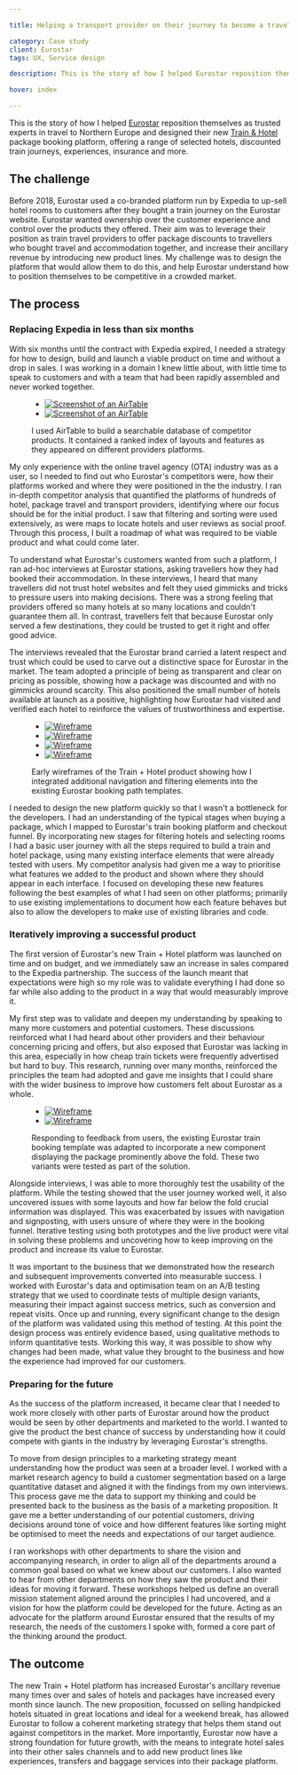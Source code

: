 ```yaml
---

title: Helping a transport provider on their journey to become a travel company

category: Case study
client: Eurostar
tags: UX, Service design

description: This is the story of how I helped Eurostar reposition themselves as trusted experts in travel to Northern Europe and designed their new Train &amp; Hotel package booking platform, offering a range of selected hotels, discounted train journeys, experiences, insurance and more.

hover: index

---
```


This is the story of how I helped [Eurostar](https://www.eurostar.com) reposition themselves as trusted experts in travel to Northern Europe and designed their new [Train &amp; Hotel](https://www.eurostar.com/rw-en/packages) package booking platform, offering a range of selected hotels, discounted train journeys, experiences, insurance and more.

## The challenge

Before 2018, Eurostar used a co-branded platform run by Expedia to up-sell hotel rooms to customers after they bought a train journey on the Eurostar website. Eurostar wanted ownership over the customer experience and control over the products they offered. Their aim was to leverage their position as train travel providers to offer package discounts to travellers who bought travel and accommodation together, and increase their ancillary revenue by introducing new product lines. My challenge was to design the platform that would allow them to do this, and help Eurostar understand how to position themselves to be competitive in a crowded market.

## The process

### Replacing Expedia in less than six months

With six months until the contract with Expedia expired, I needed a strategy for how to design, build and launch a viable product on time and without a drop in sales. I was working in a domain I knew little about, with little time to speak to customers and with a team that had been rapidly assembled and never worked together.

<figure>
  <ul>
    <li>
      <a href="post_1_1.png">
        <picture>
          <source media="(max-width:666px)" srcset="post_1_1--1_up@mobile.png">
          <source media="(min-width:667px) and (max-width:767px)" srcset="post_1_1--1_up@fablet.png">
          <source media="(min-width:768px) and (max-width:1023px)" srcset="post_1_1--2_up@tablet_portrait.png">
          <source media="(min-width:1024px) and (max-width:1279px)" srcset="post_1_1--2_up@tablet_landscape.png">
          <source media="(min-width:1280px) and (max-width:1679px)" srcset="post_1_1--2_up@laptop.png">
          <source media="(min-width:1680px)" srcset="post_1_1--2_up@cinema.png">
          <img alt="Screenshot of an AirTable" src="post_1_1.png" title="Screenshot 1 of 2: Using AirTable to store to competitors analysis">
        </picture>
      </a>
    </li>
    <li>
      <a href="post_1_2.png">
        <picture>
          <source media="(max-width:666px)" srcset="post_1_2--1_up@mobile.png">
          <source media="(min-width:667px) and (max-width:767px)" srcset="post_1_2--1_up@fablet.png">
          <source media="(min-width:768px) and (max-width:1023px)" srcset="post_1_2--2_up@tablet_portrait.png">
          <source media="(min-width:1024px) and (max-width:1279px)" srcset="post_1_2--2_up@tablet_landscape.png">
          <source media="(min-width:1280px) and (max-width:1679px)" srcset="post_1_2--2_up@laptop.png">
          <source media="(min-width:1680px)" srcset="post_1_2--2_up@cinema.png">
          <img alt="Screenshot of an AirTable" src="post_1_2.png" title="Screenshot 2 of 2: Using AirTable to store to competitors analysis">
        </picture>
      </a>
    </li>
  </ul>
  <figcaption>I used AirTable to build a searchable database of competitor products. It contained a ranked index of layouts and features as they appeared on different providers platforms.</figcaption>
</figure>

My only experience with the online travel agency (OTA) industry was as a user, so I needed to find out who Eurostar's competitors were, how their platforms worked and where they were positioned in the the industry. I ran in-depth competitor analysis that quantified the platforms of hundreds of hotel, package travel and transport providers, identifying where our focus should be for the initial product. I saw that filtering and sorting were used extensively, as were maps to locate hotels and user reviews as social proof. Through this process, I built a roadmap of what was required to be viable product and what could come later.

To understand what Eurostar's customers wanted from such a platform, I ran ad-hoc interviews at Eurostar stations, asking travellers how they had booked their accommodation. In these interviews, I heard that many travellers did not trust hotel websites and felt they used gimmicks and tricks to pressure users into making decisions. There was a strong feeling that providers offered so many hotels at so many locations and couldn't guarantee them all. In contrast, travellers felt that because Eurostar only served a few destinations, they could be trusted to get it right and offer good advice.

The interviews revealed that the Eurostar brand carried a latent respect and trust which could be used to carve out a distinctive space for Eurostar in the market. The team adopted a principle of being as transparent and clear on pricing as possible, showing how a package was discounted and with no gimmicks around scarcity. This also positioned the small number of hotels available at launch as a positive, highlighting how Eurostar had visited and verified each hotel to reinforce the values of trustworthiness and expertise.

<figure>
  <ul>
    <li>
      <a href="post_2_1.png">
        <picture>
          <source media="(max-width:666px)" srcset="post_2_1--1_up@mobile.png">
          <source media="(min-width:667px) and (max-width:767px)" srcset="post_2_1--1_up@fablet.png">
          <source media="(min-width:768px) and (max-width:1023px)" srcset="post_2_1--2_up@tablet_portrait.png">
          <source media="(min-width:1024px) and (max-width:1279px)" srcset="post_2_1--2_up@tablet_landscape.png">
          <source media="(min-width:1280px) and (max-width:1679px)" srcset="post_2_1--2_up@laptop.png">
          <source media="(min-width:1680px)" srcset="post_2_1--2_up@cinema.png">
          <img alt="Wireframe" src="post_2_1.png" title="Wireframe 1 of 4: The core Train & Hotel journey">
        </picture>
      </a>
    </li>
    <li>
      <a href="post_2_2.png">
        <picture>
          <source media="(max-width:666px)" srcset="post_2_2--1_up@mobile.png">
          <source media="(min-width:667px) and (max-width:767px)" srcset="post_2_2--1_up@fablet.png">
          <source media="(min-width:768px) and (max-width:1023px)" srcset="post_2_2--2_up@tablet_portrait.png">
          <source media="(min-width:1024px) and (max-width:1279px)" srcset="post_2_2--2_up@tablet_landscape.png">
          <source media="(min-width:1280px) and (max-width:1679px)" srcset="post_2_2--2_up@laptop.png">
          <source media="(min-width:1680px)" srcset="post_2_2--2_up@cinema.png">
          <img alt="Wireframe" src="post_2_2.png" title="Wireframe 2 of 4: The core Train & Hotel journey">
        </picture>
      </a>
    </li>
    <li>
      <a href="post_2_3.png">
        <picture>
          <source media="(max-width:666px)" srcset="post_2_3--1_up@mobile.png">
          <source media="(min-width:667px) and (max-width:767px)" srcset="post_2_3--1_up@fablet.png">
          <source media="(min-width:768px) and (max-width:1023px)" srcset="post_2_3--2_up@tablet_portrait.png">
          <source media="(min-width:1024px) and (max-width:1279px)" srcset="post_2_3--2_up@tablet_landscape.png">
          <source media="(min-width:1280px) and (max-width:1679px)" srcset="post_2_3--2_up@laptop.png">
          <source media="(min-width:1680px)" srcset="post_2_3--2_up@cinema.png">
          <img alt="Wireframe" src="post_2_3.png" title="Wireframe 3 of 4: The core Train & Hotel journey">
        </picture>
      </a>
    </li>
    <li>
      <a href="post_2_4.png">
        <picture>
          <source media="(max-width:666px)" srcset="post_2_4--1_up@mobile.png">
          <source media="(min-width:667px) and (max-width:767px)" srcset="post_2_4--1_up@fablet.png">
          <source media="(min-width:768px) and (max-width:1023px)" srcset="post_2_4--2_up@tablet_portrait.png">
          <source media="(min-width:1024px) and (max-width:1279px)" srcset="post_2_4--2_up@tablet_landscape.png">
          <source media="(min-width:1280px) and (max-width:1679px)" srcset="post_2_4--2_up@laptop.png">
          <source media="(min-width:1680px)" srcset="post_2_4--2_up@cinema.png">
          <img alt="Wireframe" src="post_2_4.png" title="Wireframe 4 of 4: The core Train & Hotel journey">
        </picture>
      </a>
    </li>
  </ul>
  <figcaption>Early wireframes of the Train + Hotel product showing how I integrated additional navigation and filtering elements into the existing Eurostar booking path templates.</figcaption>
</figure>

I needed to design the new platform quickly so that I wasn't a bottleneck for the developers. I had an understanding of the typical stages when buying a package, which I mapped to Eurostar's train booking platform and checkout funnel. By incorporating new stages for filtering hotels and selecting rooms I had a basic user journey with all the steps required to build a train and hotel package, using many existing interface elements that were already tested with users. My competitor analysis had given me a way to prioritise what features we added to the product and shown where they should appear in each interface. I focused on developing these new features following the best examples of what I had seen on other platforms; primarily to use existing implementations to document how each feature behaves but also to allow the developers to make use of existing libraries and code.

### Iteratively improving a successful product

The first version of Eurostar's new Train + Hotel platform was launched on time and on budget, and we immediately saw an increase in sales compared to the Expedia partnership. The success of the launch meant that expectations were high so my role was to validate everything I had done so far while also adding to the product in a way that would measurably improve it.

My first step was to validate and deepen my understanding by speaking to many more customers and potential customers. These discussions reinforced what I had heard about other providers and their behaviour concerning pricing and offers, but also exposed that Eurostar was lacking in this area, especially in how cheap train tickets were frequently advertised but hard to buy. This research, running over many months, reinforced the principles the team had adopted and gave me insights that I could share with the wider business to improve how customers felt about Eurostar as a whole.

<figure>
  <ul>
    <li>
      <a href="post_3_1.png">
        <picture>
          <source media="(max-width:666px)" srcset="post_3_1--1_up@mobile.png">
          <source media="(min-width:667px) and (max-width:767px)" srcset="post_3_1--1_up@fablet.png">
          <source media="(min-width:768px) and (max-width:1023px)" srcset="post_3_1--2_up@tablet_portrait.png">
          <source media="(min-width:1024px) and (max-width:1279px)" srcset="post_3_1--2_up@tablet_landscape.png">
          <source media="(min-width:1280px) and (max-width:1679px)" srcset="post_3_1--2_up@laptop.png">
          <source media="(min-width:1680px)" srcset="post_3_1--2_up@cinema.png">
          <img alt="Wireframe" src="post_3_1.png" title="Wireframe 1 of 2: Existing version of the basket">
        </picture>
      </a>
    </li>
    <li>
      <a href="post_3_2.png">
        <picture>
          <source media="(max-width:666px)" srcset="post_3_2--1_up@mobile.png">
          <source media="(min-width:667px) and (max-width:767px)" srcset="post_3_2--1_up@fablet.png">
          <source media="(min-width:768px) and (max-width:1023px)" srcset="post_3_2--2_up@tablet_portrait.png">
          <source media="(min-width:1024px) and (max-width:1279px)" srcset="post_3_2--2_up@tablet_landscape.png">
          <source media="(min-width:1280px) and (max-width:1679px)" srcset="post_3_2--2_up@laptop.png">
          <source media="(min-width:1680px)" srcset="post_3_2--2_up@cinema.png">
          <img alt="Wireframe" src="post_3_2.png" title="Wireframe 2 of 2: Alternate version of the basket">
        </picture>
      </a>
    </li>
  </ul>
  <figcaption>Responding to feedback from users, the existing Eurostar train booking template was adapted to incorporate a new  component displaying the package prominently above the fold. These two variants were tested as part of the solution.</figcaption>
</figure>

Alongside interviews, I was able to more thoroughly test the usability of the platform. While the testing showed that the user journey worked well, it also uncovered issues with some layouts and how far below the fold crucial information was displayed. This was exacerbated by issues with navigation and signposting, with users unsure of where they were in the booking funnel. Iterative testing using both prototypes and the live product were vital in solving these problems and uncovering how to keep improving on the product and increase its value to Eurostar.

It was important to the business that we demonstrated how the research and subsequent improvements converted into measurable success. I worked with Eurostar's data and optimisation team on an A/B testing strategy that we used to coordinate tests of multiple design variants, measuring their impact against success metrics, such as conversion and repeat visits. Once up and running, every significant change to the design of the platform was validated using this method of testing. At this point the design process was entirely evidence based, using qualitative methods to inform quantitative tests. Working this way, it was possible to show why changes had been made, what value they brought to the business and how the experience had improved for our customers.

### Preparing for the future

As the success of the platform increased, it became clear that I needed to work more closely with other parts of Eurostar around how the product would be seen by other departments and marketed to the world. I wanted to give the product the best chance of success by understanding how it could compete with giants in the industry by leveraging Eurostar's strengths.

To move from design principles to a marketing strategy meant understanding how the product was seen at a broader level. I worked with a market research agency to build a customer segmentation based on a large quantitative dataset and aligned it with the findings from my own interviews. This process gave me the data to support my thinking and could be presented back to the business as the basis of a marketing proposition. It gave me a better understanding of our potential customers, driving decisions around tone of voice and how different features like sorting might be optimised to meet the needs and expectations of our target audience.

I ran workshops with other departments to share the vision and accompanying research, in order to align all of the departments around a common goal based on what we knew about our customers. I also wanted to hear from other departments on how they saw the product and their ideas for moving it forward. These workshops helped us define an overall mission statement aligned around the principles I had uncovered, and a vision for how the platform could be developed for the future. Acting as an advocate for the platform around Eurostar ensured that the results of my research, the needs of the customers I spoke with, formed a core part of the thinking around the product.

## The outcome

The new Train + Hotel platform has increased Eurostar's ancillary revenue many times over and sales of hotels and packages have increased every month since launch. The new proposition, focussed on selling handpicked hotels situated in great locations and ideal for a weekend break, has allowed Eurostar to follow a coherent marketing strategy that helps them stand out against competitors in the market. More importantly, Eurostar now have a strong foundation for future growth, with the means to integrate hotel sales into their other sales channels and to add new product lines like experiences, transfers and baggage services into their package platform.
